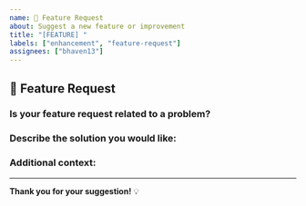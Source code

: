```yaml
---
name: 🚀 Feature Request
about: Suggest a new feature or improvement
title: "[FEATURE] "
labels: ["enhancement", "feature-request"]
assignees: ["bhaven13"]
---
```


## 🚀 Feature Request

### Is your feature request related to a problem?
<!-- Describe the problem -->

### Describe the solution you would like:
<!-- Describe what you want to happen -->

### Additional context:
<!-- Add any other context here -->

---

**Thank you for your suggestion!** 💡
